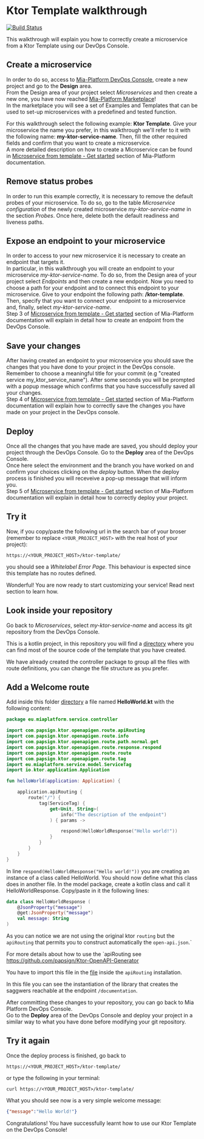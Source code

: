 # Ktor Template walkthrough

[![Build Status][github-actions-svg]][github-actions]

This walkthrough will explain you how to correctly create a microservice from a Ktor Template using our DevOps Console.

## Create a microservice

In order to do so, access to [Mia-Platform DevOps Console](https://console.cloud.mia-platform.eu/login), create a new project and go to the **Design** area.  
From the Design area of your project select _Microservices_ and then create a new one, you have now reached [Mia-Platform Marketplace](https://docs.mia-platform.eu/development_suite/api-console/api-design/marketplace/)!  
In the marketplace you will see a set of Examples and Templates that can be used to set-up microservices with a predefined and tested function.  

For this walkthrough select the following example: **Ktor Template**.
Give your microservice the name you prefer, in this walkthrough we'll refer to it with the following name: **my-ktor-service-name**. Then, fill the other required fields and confirm that you want to create a microservice.  
A more detailed description on how to create a Microservice can be found in [Microservice from template - Get started](https://docs.mia-platform.eu/development_suite/api-console/api-design/custom_microservice_get_started/#2-service-creation) section of Mia-Platform documentation.

## Remove status probes

In order to run this example correctly, it is necessary to remove the default probes of your microservice. To do so, go to the table *Microservice configuration* of the newly created microservice *my-ktor-service-name* in the section *Probes*. Once here, delete both the default readiness and liveness paths.

## Expose an endpoint to your microservice

In order to access to your new microservice it is necessary to create an endpoint that targets it.  
In particular, in this walkthrough you will create an endpoint to your microservice *my-ktor-service-name*. To do so, from the Design area of your project select _Endpoints_ and then create a new endpoint.
Now you need to choose a path for your endpoint and to connect this endpoint to your microservice. Give to your endpoint the following path: **/ktor-template**. Then, specify that you want to connect your endpoint to a microservice and, finally, select *my-ktor-service-name*.  
Step 3 of [Microservice from template - Get started](https://docs.mia-platform.eu/development_suite/api-console/api-design/custom_microservice_get_started/#3-creating-the-endpoint) section of Mia-Platform documentation will explain in detail how to create an endpoint from the DevOps Console.

## Save your changes

After having created an endpoint to your microservice you should save the changes that you have done to your project in the DevOps console.  
Remember to choose a meaningful title for your commit (e.g "created service my_ktor_service_name"). After some seconds you will be prompted with a popup message which confirms that you have successfully saved all your changes.  
Step 4 of [Microservice from template - Get started](https://docs.mia-platform.eu/development_suite/api-console/api-design/custom_microservice_get_started/#4-save-the-project) section of Mia-Platform documentation will explain how to correctly save the changes you have made on your project in the DevOps console.

## Deploy

Once all the changes that you have made are saved, you should deploy your project through the DevOps Console. Go to the **Deploy** area of the DevOps Console.  
Once here select the environment and the branch you have worked on and confirm your choices clicking on the *deploy* button. When the deploy process is finished you will receveive a pop-up message that will inform you.  
Step 5 of [Microservice from template - Get started](https://docs.mia-platform.eu/development_suite/api-console/api-design/custom_microservice_get_started/#5-deploy-the-project-through-the-api-console) section of Mia-Platform documentation will explain in detail how to correctly deploy your project.

## Try it

Now, if you copy/paste the following url in the search bar of your broser (remember to replace `<YOUR_PROJECT_HOST>` with the real host of your project):

```shell
https://<YOUR_PROJECT_HOST>/ktor-template/
```

you should see a *Whitelabel Error Page*. This behaviour is expected since this template has no routes defined.

Wonderful! You are now ready to start customizing your service! Read next section to learn how.

## Look inside your repository

Go back to _Microservices_, select *my-ktor-service-name* and access its git repository from the DevOps Console.

This is a kotlin project, in this repository you will find a [directory](https://github.com/mia-platform-marketplace/Ktor-Template/tree/master/src/main/kotlin/eu/miaplatform/service) 
where you can find most of the source code of the template that you have created.

We have already created the controller package to group all the files with route definitions, you can change the file 
structure as you prefer.

## Add a Welcome route

Add inside this folder [directory](https://github.com/mia-platform-marketplace/Ktor-Template/tree/master/src/main/kotlin/eu/miaplatform/service/controller) a file named **HelloWorld.kt** with the following content:

```kotlin
package eu.miaplatform.service.controller

import com.papsign.ktor.openapigen.route.apiRouting
import com.papsign.ktor.openapigen.route.info
import com.papsign.ktor.openapigen.route.path.normal.get
import com.papsign.ktor.openapigen.route.response.respond
import com.papsign.ktor.openapigen.route.route
import com.papsign.ktor.openapigen.route.tag
import eu.miaplatform.service.model.ServiceTag
import io.ktor.application.Application

fun helloWorld(application: Application) {

    application.apiRouting {
        route("/") {
            tag(ServiceTag) {
                get<Unit, String>(
                    info("The description of the endpoint")
                ) { params ->

                    respond(HelloWorldResponse("Hello world!"))
                }
            }
        }
    }
}

```

In line `respond(HelloWorldResponse("Hello world!"))` you are creating an instance of a class called HelloWorld. 
You should now define what this class does in another file. In the model package, create a kotlin class and call it 
HelloWorldResponse. Copy/paste in it the following lines:

```kotlin
data class HelloWorldResponse (
    @JsonProperty("message")
    @get:JsonProperty("message")
    val message: String
)
```

As you can notice we are not using the original ktor `routing` but the `apiRouting` that permits you to construct 
automatically the `open-api.json`.`

For more details about how to use the `apiRouting see https://github.com/papsign/Ktor-OpenAPI-Generator

You have to import this file in the [file](https://github.com/mia-platform-marketplace/Ktor-Template/tree/master/src/main/kotlin/eu/miaplatform/service/ServiceApplication.kt) inside the `apiRouting` installation. 

In this file you can see the instantiation of the library that creates the saggwers reachable at the endpoint `/documentation`.

After committing these changes to your repository, you can go back to Mia Platform DevOps Console.  
Go to the **Deploy** area of the DevOps Console and deploy your project in a similar way to what you have done before modifying your git repository.

## Try it again

Once the deploy process is finished, go back to

```shell
https://<YOUR_PROJECT_HOST>/ktor-template/
```

or type the following in your terminal:

```shell
curl https://<YOUR_PROJECT_HOST>/ktor-template/
```

What you should see now is a very simple welcome message:

```json
{"message":"Hello World!"}
```

Congratulations! You have successfully learnt how to use our Ktor Template on the DevOps Console!

[github-actions]: https://github.com/mia-platform-marketplace/Ktor-Template/actions
[github-actions-svg]: https://github.com/mia-platform-marketplace/Ktor-Template/workflows/Java%20CI%20with%Gradle/badge.svg